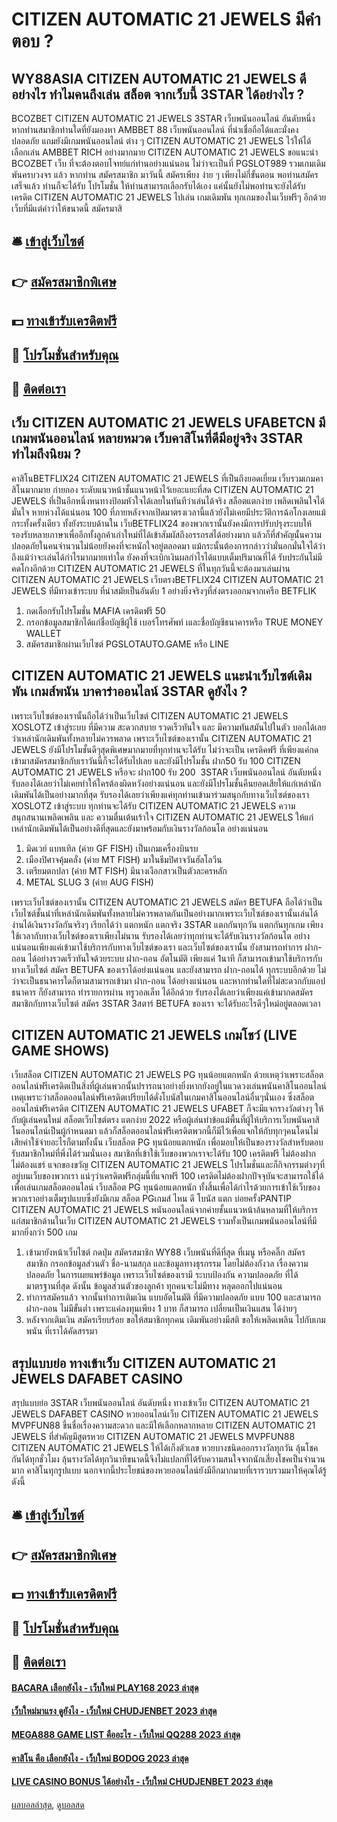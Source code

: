 # CITIZEN AUTOMATIC 21 JEWELS มีคำตอบ ?
## WY88ASIA CITIZEN AUTOMATIC 21 JEWELS ดีอย่างไร ทำไมคนถึงเล่น สล็อต จากเว็บนี้ 3STAR ได้อย่างไร ?
BCOZBET CITIZEN AUTOMATIC 21 JEWELS 3STAR เว็บพนันออนไลน์ อันดับหนึ่ง หากท่านสมาชิกท่านใดที่ยังมองหา AMBBET 88 เว็บพนันออนไลน์ ที่น่าเชื่อถือได้และมั่งคง ปลอดภัย แถมยังมีเกมพนันออนไลน์ ต่าง ๆ CITIZEN AUTOMATIC 21 JEWELS ไว้ให้ได้เลือกเล่น AMBBET RICH อย่างมากมาย CITIZEN AUTOMATIC 21 JEWELS ขอแนะนำ BCOZBET เว็บ ที่จะต้องตอบโจทย์แก่ท่านอย่างแน่นอน ไม่ว่าจะเป็นที่ PGSLOT989 รวมเกมเดิมพันครบวงจร แล้ว หากท่าน สมัครสมาชิก มาวันนี้ สมัครเพียง ง่าย ๆ เพียงไม่กี่ขั้นตอน พอท่านสมัครเสร็จแล้ว ท่านก็จะได้รับ โปรโมชั่น ให้ท่านสามารถเลือกรับได้เอง แค่นั้นยังไม่พอท่านจะยังได้รับ เครดิต CITIZEN AUTOMATIC 21 JEWELS ไปเล่น เกมเดิมพัน ทุกเกมของในเว็บฟรีๆ อีกด้วย เว็บที่มีแต่คำว่าให้ขนาดนี้ สมัครมาสิ

## 🛎 [เข้าสู่เว็บไซต์](https://bit.ly/3SdLNi2)
## 👉 [สมัครสมาชิกพิเศษ](https://bit.ly/3SdLNi2)
## 💵 [ทางเข้ารับเครดิตฟรี](https://bit.ly/3dyRKHj)
## 👑 [โปรโมชั่นสำหรับคุณ](https://bit.ly/3dyRKHj)
## 📱 [ติดต่อเรา](https://bit.ly/3dyRKHj)

## เว็บ CITIZEN AUTOMATIC 21 JEWELS UFABETCN มีเกมพนันออนไลน์ หลายหมวด เว็บคาสิโนที่ดีมีอยู่จริง 3STAR ทำไมถึงนิยม ?
คาสิโนBETFLIX24 CITIZEN AUTOMATIC 21 JEWELS ที่เป็นถึงยอดเยี่ยม เว็บรวมเกมคาสิโนมากมาย ก่ายกอง ระดับแนวหน้าชั้นแนวหน้าไว้เยอะแยะที่สด CITIZEN AUTOMATIC 21 JEWELS ที่เป็นอีกหนึ่งหนทางป้อมหัวใจได้เลยในทันทีว่าเล่นได้จริง สล็อตแตกง่าย เพลิดเพลินใจได้มั่นใจ หายห่วงได้แน่นอน 100 ที่ภายหลังจากเปิดมาตรงเวลานี้แล้วยังไม่เคยมีประวัติการฉ้อโกงเลยแม้กระทั้งครั้งเดียว ทั้งยังระบบด้านใน เว็บBETFLIX24 ของพวกเรานั้นยังคงมีการปรับปรุงระบบให้รองรับหลายภาษาเพื่ออีกทั้งลูกค้าเก่าใหม่ที่ได้เข้าสัมผัสถึงอรรถรสได้อย่างมาก แล้วก็ที่สำคัญนั้นความปลอดภัยในคนจำนวนไม่น้อยยังคงที่จะหนักใจอยู่ตลอดมา แม้กระนั้นต้องการกล่าวว่ามั่นอกมั่นใจได้ว่าถึงแม้ว่าจะเล่นได้กำไรมากมายเท่าใด ยังคงที่จะเบิกเงินผลกำไรได้แบบเต็มปริมาณที่ได้ รับประกันไม่มีคดโกงอีกด้วย CITIZEN AUTOMATIC 21 JEWELS ที่ในทุกวันนี้จะต้องมาเล่นผ่าน CITIZEN AUTOMATIC 21 JEWELS เว็บตรงBETFLIX24 CITIZEN AUTOMATIC 21 JEWELS ที่มีทางเข้าระบบ ที่นำสมัยเป็นอันดับ 1 อย่างยิ่งจริงๆที่ส่งตรงออกมจากเครือ BETFLIK
1. กดเลือกรับโปรโมชั่น MAFIA เครดิตฟรี 50
2. กรอกข้อมูลสมาชิกได้แก่ชื่อบัญชีผู้ใช้ เบอร์โทรศัพท์ เและชื่อบัญชีธนาคารหรือ TRUE MONEY WALLET
3. สมัครสมาชิกผ่านเว็บไซต์ PGSLOTAUTO.GAME หรือ LINE

## CITIZEN AUTOMATIC 21 JEWELS แนะนำเว็บไซต์เดิมพัน เกมส์พนัน บาคาร่าออนไลน์ 3STAR ดูยังไง ?
เพราะเว็บไซต์ของเรานั้นถือได้ว่าเป็นเว็บไซต์ CITIZEN AUTOMATIC 21 JEWELS XOSLOTZ เข้าสู่ระบบ ที่มีความ สะดวกสบาย รวดเร็วทันใจ และ มีความทันสมันไปในตัว บอกได้เลยว่าเหล่านักเดิมพันทั้งหลายไม่ควรพลาด เพราะเว็บไซต์ของเรานั้น CITIZEN AUTOMATIC 21 JEWELS ยังมีโปรโมชั้นดีๆสุดพิเศษมากมายที่ทุกท่านจะได้รับ ไม่ว่าจะเป็น เครดิคฟรี ที่เพียงแค่กดเข้ามาสมัครสมาชิกกับเราวันนี้ก็จะได้รับไปเลย และยังมีโปรโมชั้น ฝาก50 รับ 100 CITIZEN AUTOMATIC 21 JEWELS หรือจะ ฝาก100 รับ 200  3STAR เว็บพนันออนไลน์ อันดับหนึ่ง รับลองได้เลยว่าไม่เคยทำให้ใครต้องผิดหวังอย่างแน่นอน และยังมีโปรโมชั้นคืนยอดเสียให้แก่เหล่านักเดิมพันได้เป็นอย่างมากที่สุด รับรองได้เลยว่าเพียงแค่ทุกท่านเข้ามาร่วมสนุกกับทางเว็บไซต์ของเรา XOSLOTZ เข้าสู่ระบบ ทุกท่านจะได้รับ CITIZEN AUTOMATIC 21 JEWELS ความสนุกสนานเพลิดเพลิน และ ความตื่นเต้นเร้าใจ CITIZEN AUTOMATIC 21 JEWELS ให้แก่เหล่านักเดิมพันได้เป็นอย่างดีที่สุดและยังมาพร้อมกับเงินรางวัลก้อนโต อย่างแน่นอน
1. มิดเวย์ แบทเทิล (ค่าย GF FISH) เป็นเกมเครื่องบินรบ
2. เมืองปิศาจคุ้มคลั่ง (ค่าย MT FISH) มาในธีมปิศาจวันฮัลโลวีน
3. เตรียมตกปลา (ค่าย MT FISH) มีนางเงือกสาวเป็นตัวละครหลัก
4. METAL SLUG 3 (ค่าย AUG FISH)

เพราะเว็บไซต์ของเรานั้น CITIZEN AUTOMATIC 21 JEWELS สมัคร BETUFA ถือได้ว่าเป็นเว็บไซต์ชั้นนำที่เหล่านักเดิมพันทั้งหลายไม่ควรพลาดกันเป็นอย่างมากเพราะเว็บไซต์ของเรานั้นเล่นได้ง่านได้เงินรางวัลกันจริงๆ เรียกได้ว่า แตกหนัก แตกจริง 3STAR แตกกันทุกวัน แตกกันทุกเกม เพียงใช้เวลากับทางเว็บไซต์ของเราเพียงไม่นาน รับรองได้เลยว่าทุกท่านจะได้รับเงินรางวัลก้อนโต อย่างแน่นอนเพียงแค่เข้ามาใช้บริการกับทางเว็บไซต์ของเรา และเว็บไซต์ของเรานั้น ยังสามารถทำการ ฝาก-ถอน ได้อย่างรวดเร็วทันใจด้วยระบบ ฝาก-ถอน อัตโนมัติ เพียงแค่ 1นาที ก็สามารถเข้ามาใช้บริการกับทางเว็บไซต์ สมัคร BETUFA ของเราได้อย่งแน่นอน และยังสามารถ ฝาก-ถอนได้ ทุกระบบอีกด้วย ไม่ว่าจะเป็นธนาคารใดก็ตามสามารถเข้ามา ฝาก-ถอน ได้อย่างแน่นอน และหากท่านใดที่ไม่สะดวกกับแอปธนาคาร ก็ยังสามารถ ทำรายการผ่าน ทรูวอลเล็ท ได้อีกด้วย รับรองได้เลยว่าเพียงแค่เข้ามากดสมัครสมาชิกกับทางเว็บไซต์ สมัคร 3STAR 3สตาร์ BETUFA ของเรา จะได้รับอะไรดีๆใหม่อยู่ตลอดเวลา

## CITIZEN AUTOMATIC 21 JEWELS เกมโชว์ (LIVE GAME SHOWS)
เว็บสล็อต CITIZEN AUTOMATIC 21 JEWELS PG ทุนน้อยแตกหนัก ด้วยเหตุว่าเพราะสล็อตออนไลน์ฟรีเครดิตเป็นสิ่งที่ผู้เล่นพวกนั้นปรารถนาอย่างยิ่งหากยังอยู่ในแวดวงเล่นพนันคาสิโนออนไลน์ เหตุเพราะว่าสล็อตออนไลน์ฟรีเครดิตเปรียบได้ดั่งโบนัสในเกมคาสิโนออนไลน์อื่นๆนั่นเอง ซึ่งสล็อตออนไลน์ฟรีเครดิต CITIZEN AUTOMATIC 21 JEWELS UFABET ก็จะมีแจกรางวัลต่างๆ ให้กับผู้เล่นคนใหม่ สล็อตเว็บไซต์ตรง แตกง่าย 2022 หรือผู้เล่นทำข้อแม้พื้นที่ผู้ให้บริการเว็บพนันคาสิโนออนไลน์เป็นผู้กำหนดมา แล้วก็สล็อตออนไลน์ฟรีเครดิตพวกนี้ก็มีไว้เพื่อแจกให้กับทุกๆคนโดนไม่เสียค่าใช้จ่ายอะไรก็ตามทั้งนั้น เว็บสล็อต PG ทุนน้อยแตกหนัก เพื่อมอบให้เป็นของรางวัลสำหรับตอบรับสมาชิกใหม่ที่พึ่งได้ร่วมนั่นเอง สมาชิกที่เข้าใช้เว็บของพวกเราจะได้รับ 100 เครดิตฟรี ไม่ต้องฝาก ไม่ต้องแชร์ แจกของขวัญ CITIZEN AUTOMATIC 21 JEWELS โปรโมชั่นและก็กิจกรรมต่างๆที่อยู่บนเว็บของพวกเรา แน่ๆว่าเครดิตฟรีกลุ่มนี้ที่แจกฟรี 100 เครดิตไม่ต้องฝากปัจจุบันจะสามารถใช้ได้เพื่อเล่นเกมสล็อตออนไลน์ เว็บสล็อต PG ทุนน้อยแตกหนัก ทั้งสิ้นเพื่อได้กำไรด้วยการเข้าใช้เว็บของพวกเราอย่างเต็มรูปแบบซึ่งยังมีเกม สล็อต PGเกมส์ ไหน ดี โบนัส แตก บ่อยครั้งPANTIP CITIZEN AUTOMATIC 21 JEWELS พนันออนไลน์จากค่ายชั้นแนวหน้าล้นหลามที่ให้บริการแก่สมาชิกด้านในเว็บ CITIZEN AUTOMATIC 21 JEWELS รวมทั้งเป็นเกมพนันออนไลน์ที่มีมากยิ่งกว่า 500 เกม
1. เข้ามายังหน้าเว็บไซต์ กดปุ่ม สมัครสมาชิก WY88 เว็บพนันที่ดีที่สุด ที่เมนู หรือคลิ๊ก สมัครสมาชิก กรอกข้อมูลส่วนตัว ชื่อ-นามสกุล และข้อมูลทางธุรกรรม โดยไม่ต้องกังวล เรื่องความปลอดภัย ในการเผยแพร่ข้อมูล เพราะเว็บไซต์ของเรามี ระบบป้องกัน ความปลอดภัย ที่ได้มาตรฐานที่สุด ดังนั้น ข้อมูลส่วนตัวของลูกค้า ทุกคนจะไม่มีทาง หลุดออกไปแน่นอน
2. ทำการสมัครแล้ว จากนั้นทำการเติมเงิน แบบอัตโนมัติ ที่มีความปลอดภัย แบบ 100 และสามารถ ฝาก-ถอน ไม่มีขั้นต่ำ เพราะแค่ลงทุนเพียง 1 บาท ก็สามารถ เปลี่ยนเป็นเงินแสน ได้ง่ายๆ
3. หลังจากเติมเงิน สมัครเรียบร้อย ขอให้สมาชิกทุกคน เดิมพันอย่างมีสติ ขอให้เพลิดเพลิน ไปกับเกมพนัน ที่เราได้คัดสรรมา

## สรุปแบบย่อ ทางเข้าเว็บ CITIZEN AUTOMATIC 21 JEWELS DAFABET CASINO
สรุปแบบย่อ 3STAR เว็บพนันออนไลน์ อันดับหนึ่ง ทางเข้าเว็บ CITIZEN AUTOMATIC 21 JEWELS DAFABET CASINO หวยออนไลน์เว็บ CITIZEN AUTOMATIC 21 JEWELS MVPFUN88 ขึ้นชื่อเรื่องความสะดวก และมีให้เลือกหลากหลาย CITIZEN AUTOMATIC 21 JEWELS ที่สำคัญมีสูตรหวย CITIZEN AUTOMATIC 21 JEWELS MVPFUN88 CITIZEN AUTOMATIC 21 JEWELS ให้ได้เก็งตัวเลข หวยบางชนิดออกรางวัลทุกวัน ลุ้นโชคกันได้ทุกชั่วโมง ลุ้นรางวัลได้ทุกวินาทีขนาดนี้จึงไม่แปลกที่ได้รับความสนใจจากนักเสี่ยงโชคเป็นจำนวนมาก คาสิโนทุกรูปแบบ นอกจากนี้ประโยชน์ของหวยออนไลน์ยังมีอีกมากมายที่เรารวบรวมมาให้คุณได้รู้ ดังนี้

## 🛎 [เข้าสู่เว็บไซต์](https://bit.ly/3SdLNi2)
## 👉 [สมัครสมาชิกพิเศษ](https://bit.ly/3SdLNi2)
## 💵 [ทางเข้ารับเครดิตฟรี](https://bit.ly/3dyRKHj)
## 👑 [โปรโมชั่นสำหรับคุณ](https://bit.ly/3dyRKHj)
## 📱 [ติดต่อเรา](https://bit.ly/3dyRKHj)

#### [BACARA เลือกยังไง - เว็บใหม่ PLAY168 2023 ล่าสุด](https://atom.io/themes/bacara%20เลือกยังไง%20-%20เว็บใหม่%20play168%202023%20ล่าสุด)
#### [เว็บใหม่มาแรง ดูยังไง - เว็บใหม่ CHUDJENBET 2023 ล่าสุด](https://atom.io/themes/เว็บใหม่มาแรง%20ดูยังไง%20-%20เว็บใหม่%20chudjenbet%202023%20ล่าสุด)
#### [MEGA888 GAME LIST คืออะไร - เว็บใหม่ QQ288 2023 ล่าสุด](https://atom.io/themes/mega888%20game%20list%20คืออะไร%20-%20เว็บใหม่%20qq288%202023%20ล่าสุด)
#### [คาสิโน คือ เลือกยังไง - เว็บใหม่ BODOG 2023 ล่าสุด](https://atom.io/themes/คาสิโน%20คือ%20เลือกยังไง%20-%20เว็บใหม่%20bodog%202023%20ล่าสุด)
#### [LIVE CASINO BONUS ได้อย่างไร - เว็บใหม่ CHUDJENBET 2023 ล่าสุด](https://atom.io/themes/live%20casino%20bonus%20ได้อย่างไร%20-%20เว็บใหม่%20chudjenbet%202023%20ล่าสุด)

[ผลบอลล่าสุด](https://siamsport.tv "ผลบอลล่าสุด"), [ดูบอลสด](https://siamsport.tv/ดูบอลสด "ดูบอลสด")